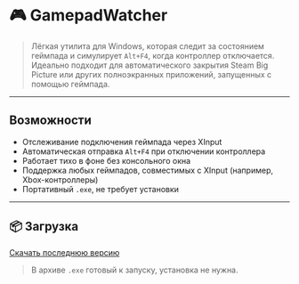 # 🎮 GamepadWatcher

> Лёгкая утилита для Windows, которая следит за состоянием геймпада и симулирует `Alt+F4`, когда контроллер отключается.  
> Идеально подходит для автоматического закрытия Steam Big Picture или других полноэкранных приложений, запущенных с помощью геймпада.

---

## Возможности

- Отслеживание подключения геймпада через XInput  
- Автоматическая отправка `Alt+F4` при отключении контроллера  
- Работает тихо в фоне без консольного окна  
- Поддержка любых геймпадов, совместимых с XInput (например, Xbox-контроллеры)  
- Портативный `.exe`, не требует установки

---

## 📦 Загрузка

 [Скачать последнюю версию](https://github.com/Yaindigo/GamepadWatcher.exe/releases/latest)

> В архиве `.exe` готовый к запуску, установка не нужна.
